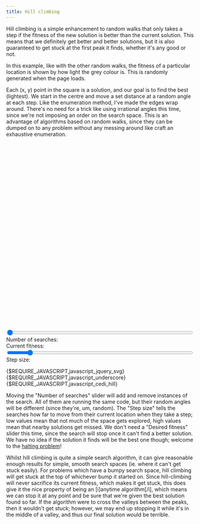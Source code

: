 ```yaml
---
title: Hill climbing
---
```

Hill climbing is a simple enhancement to random walks that only takes a step if the fitness of the new solution is better than the current solution. This means that we definitely get better and better solutions, but it is also guaranteed to get stuck at the first peak it finds, whether it's any good or not.

In this example, like with the other random walks, the fitness of a particular location is shown by how light the grey colour is. This is randomly generated when the page loads.

Each (x, y) point in the square is a solution, and our goal is to find the best (lightest). We start in the centre and move a set distance at a random angle at each step. Like the enumeration method, I've made the edges wrap around. There's no need for a trick like using irrational angles this time, since we're not imposing an order on the search space. This is an advantage of algorithms based on random walks, since they can be dumped on to any problem without any messing around like  craft an exhaustive enumeration.

<div id="hill_playfield" style="width: 500px; height: 500px;"></div>
<form action="#" type="get">
<div>
  <input type="range" name="_" id="hill_number" min="0" max="10" value="0" style="width: 500px;" />
  <label for="hill_number">Number of searches:</label>&nbsp;&nbsp;<a id="hill_number_display"></a>
</div>
<div>
  <span>Current fitness:</label>&nbsp;&nbsp;<a id="hill_fitness_display"></a>
</div>
<div>
  <input type="range" name="_" id="hill_step" min="1" max="10" value="2" style="width: 500px;" />
  <label for="hill_step">Step size:</label>&nbsp;&nbsp;<a id="hill_step_display"></a>
</div>
</form>
{$REQUIRE_JAVASCRIPT,javascript_jquery_svg}
{$REQUIRE_JAVASCRIPT,javascript_underscore}
{$REQUIRE_JAVASCRIPT,javascript_cedi_hill}

Moving the "Number of searches" slider will add and remove instances of the search. All of them are running the same code, but their random angles will be different (since they're, um, random). The "Step size" tells the searches how far to move from their current location when they take a step; low values mean that not much of the space gets explored, high values mean that nearby solutions get missed. We don't need a "Desired fitness" slider this time, since the search will stop once it can't find a better solution. We have no idea if the solution it finds will be the best one though; welcome to the [halting problem](http://en.wikipedia.org/wiki/Halting_problem)!

Whilst hill climbing is quite a simple search algorithm, it can give reasonable enough results for simple, smooth search spaces (ie. where it can't get stuck easily). For problems which have a bumpy search space, hill climbing will get stuck at the top of whichever bump it started on. Since hill-climbing will never sacrifice its current fitness, which makes it get stuck, this does give it the nice property of being an [i]anytime algorithm[/i], which means we can stop it at any point and be sure that we're given the best solution found so far. If the algorithm were to cross the valleys between the peaks, then it wouldn't get stuck; however, we may end up stopping it while it's in the middle of a valley, and thus our final solution would be terrible.
